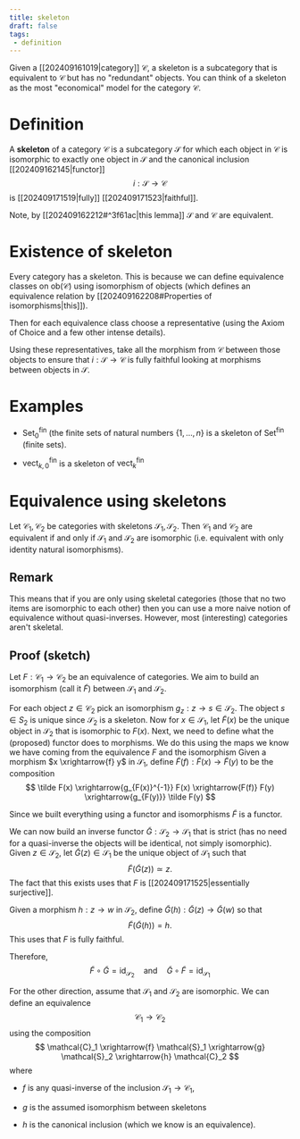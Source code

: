 ```yaml
---
title: skeleton
draft: false
tags:
 - definition
---
```

Given a [[202409161019|category]] $\mathcal{C}$, a skeleton is a subcategory that is equivalent to $\mathcal{C}$ but has no "redundant" objects. 
You can think of a skeleton as the most "economical" model for the category $\mathcal{C}$. 

# Definition
A **skeleton** of a category $\mathcal{C}$ is a subcategory $\mathcal{S}$ for which each object in $\mathcal{C}$ is isomorphic to exactly one object in $\mathcal{S}$ and the canonical inclusion [[202409162145|functor]] 
$$
i:\mathcal{S} \longrightarrow \mathcal{C}
$$
is [[202409171519|fully]] [[202409171523|faithful]]. 

Note, by [[202409162212#^3f61ac|this lemma]] $\mathcal{S}$ and $\mathcal{C}$ are equivalent. 

# Existence of skeleton
Every category has a skeleton. 
This is because we can define equivalence classes on $\text{ob}(\mathcal{C})$ using isomorphism of objects (which defines an equivalence relation by [[202409162208#Properties of isomorphisms|this]]).

Then for each equivalence class choose a representative (using the Axiom of Choice and a few other intense details). 

Using these representatives, take all the morphism from $\mathcal{C}$ between those objects to ensure that $i:\mathcal{S} \to \mathcal{C}$ is fully faithful looking at morphisms between objects in $\mathcal{S}$. 

# Examples
- $\text{Set}_0^{\text{fin}}$ (the finite sets of natural numbers $\{1, \dots, n\}$ is a skeleton of $\text{Set}^{\text{fin}}$ (finite sets). 

- $\text{vect}_{k,0}^{\text{fin}}$ is a skeleton of $\text{vect}^{\text{fin}}_k$ 

# Equivalence using skeletons
Let $\mathcal{C}_1, \mathcal{C}_2$ be categories with skeletons $\mathcal{S}_1, \mathcal{S}_2$. 
Then $\mathcal{C}_1$ and $\mathcal{C}_2$ are equivalent if and only if $\mathcal{S}_1$ and $\mathcal{S}_2$ are isomorphic (i.e. equivalent with only identity natural isomorphisms). 

## Remark
This means that if you are only using skeletal categories (those that no two items are isomorphic to each other) then you can use a more naive notion of equivalence without quasi-inverses. 
However, most (interesting) categories aren't skeletal. 
## Proof (sketch)
Let $F:\mathcal{C}_1 \to \mathcal{C}_2$ be an equivalence of categories. 
We aim to build an isomorphism (call it $\tilde F$) between $\mathcal{S}_1$ and $\mathcal{S}_2$. 

For each object $z \in \mathcal{C}_2$ pick an isomorphism $g_z:z \to s \in \mathcal{S}_2$. 
The object $s \in S_2$ is unique since $\mathcal{S}_2$ is a skeleton. 
Now for $x \in \mathcal{S}_1$, let $\tilde F(x)$ be the unique object in $\mathcal{S}_2$ that is isomorphic to $F(x)$. 
Next, we need to define what the (proposed) functor does to morphisms. 
We do this using the maps we know we have coming from the equivalence $F$ and the isomorphism 
Given a morphism $x \xrightarrow{f} y$ in $\mathcal{S}_1$, define $\tilde F(f):\tilde F(x) \to \tilde F(y)$ to be the composition 
$$
\tilde F(x) \xrightarrow{g_{F(x)}^{-1}} F(x) \xrightarrow{F(f)} F(y) \xrightarrow{g_{F(y)}} \tilde F(y)
$$

Since we built everything using a functor and isomorphisms $\tilde F$ is a functor. 

We can now build an inverse functor $\tilde G:\mathcal{S}_2 \to \mathcal{S}_1$ that is strict (has no need for a quasi-inverse the objects will be identical, not simply isomorphic). 
Given $z \in \mathcal{S}_2$, let $\tilde G(z) \in \mathcal{S}_1$ be the unique object of $\mathcal{S}_1$ such that 
$$
\tilde F(\tilde G(z)) \simeq z.
$$
The fact that this exists uses that $F$ is [[202409171525|essentially surjective]]. 

Given a morphism $h:z \to w$ in $\mathcal{S}_2$, define $\tilde G(h): \tilde G(z) \to \tilde G(w)$ so that 
$$
\tilde F(\tilde G(h)) = h.
$$
This uses that $F$ is fully faithful. 

Therefore, 
$$
\tilde F \circ \tilde G = \text{id}_{\mathcal{S}_2} \quad \text{and} \quad \tilde G \circ \tilde F = \text{id}_{\mathcal{S}_1}
$$

For the other direction, assume that $\mathcal{S}_1$ and $\mathcal{S}_2$ are isomorphic. 
We can define an equivalence 
$$
\mathcal{C}_1 \longrightarrow \mathcal{C}_2
$$
using the composition 
$$
\mathcal{C}_1 \xrightarrow{f} \mathcal{S}_1 \xrightarrow{g} 
\mathcal{S}_2 \xrightarrow{h} \mathcal{C}_2
$$
where 
- $f$ is any quasi-inverse of the inclusion $\mathcal{S}_1  \to \mathcal{C}_1$, 

- $g$ is the assumed isomorphism between skeletons

- $h$ is the canonical inclusion (which we know is an equivalence). 
